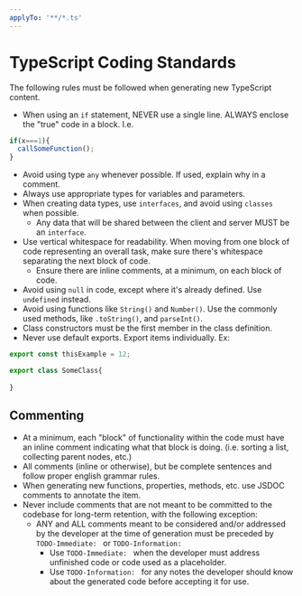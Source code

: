 ```yaml
---
applyTo: '**/*.ts'
---
```


# TypeScript Coding Standards
The following rules must be followed when generating new TypeScript content.
  - When using an `if` statement, NEVER use a single line.  ALWAYS enclose the "true" code in a block. I.e.
  ```typescript
  if(x===1){
    callSomeFunction();
  }
  ```
  - Avoid using type `any` whenever possible.  If used, explain why in a comment.
  - Always use appropriate types for variables and parameters.
  - When creating data types, use `interfaces`, and avoid using `classes` when possible.
    - Any data that will be shared between the client and server MUST be an `interface`.
  - Use vertical whitespace for readability.  When moving from one block of code representing an overall task, make sure there's whitespace separating the next block of code.
    - Ensure there are inline comments, at a minimum, on each block of code.
  - Avoid using `null` in code, except where it's already defined.  Use `undefined` instead.
  - Avoid using functions like `String()` and `Number()`.  Use the commonly used methods, like `.toString()`, and `parseInt()`.
  - Class constructors must be the first member in the class definition.
  - Never use default exports.  Export items individually.  Ex:
  ```typescript
  export const thisExample = 12;
  
  export class SomeClass{
    
  }
  ```

## Commenting
  - At a minimum, each "block" of functionality within the code must have an inline comment indicating what that block is doing.  (i.e. sorting a list, collecting parent nodes, etc.)
  - All comments (inline or otherwise), but be complete sentences and follow proper english grammar rules.
  - When generating new functions, properties, methods, etc. use JSDOC comments to annotate the item.
  - Never include comments that are not meant to be committed to the codebase for long-term retention, with the following exception:
    - ANY and ALL comments meant to be considered and/or addressed by the developer at the time of generation must be preceded by `TODO-Immediate: ` or `TODO-Information: `
      - Use `TODO-Immediate: ` when the developer must address unfinished code or code used as a placeholder.
      - Use `TODO-Information: ` for any notes the developer should know about the generated code before accepting it for use.
  